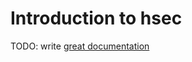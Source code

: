 # Introduction to hsec

TODO: write [great documentation](http://jacobian.org/writing/what-to-write/)
